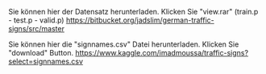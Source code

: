 Sie können hier der Datensatz herunterladen. Klicken Sie "view.rar" (train.p - test.p - valid.p)
https://bitbucket.org/jadslim/german-traffic-signs/src/master


Sie können hier die "signnames.csv" Datei herunterladen. Klicken Sie "download" Button.
https://www.kaggle.com/imadmoussa/traffic-signs?select=signnames.csv
